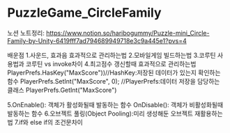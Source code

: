 # PuzzleGame_CircleFamily
노션 노트정리:
https://www.notion.so/haribogummy/Puzzle-mini_Circle-Family-by-Unity-6419fff7ad794689949718e3c9a445e1?pvs=4

배운점
1.사운드, 효과음 효과적으로 관리하는법
2.모바일게임 빌드하는법
3.코루틴 사용법과 코루틴 vs invoke차이
4.최고점수 갱신할때 효과적으로 관리하는법
PlayerPrefs.HasKey("MaxScore"))//HashKey:저장된 데이터가 있는지 확인하는 함수
PlayerPrefs.SetInt("MaxScore", 0); //PlayerPrefs:데이터 저장을 담당하는 클래스
PlayerPrefs.GetInt("MaxScore")

5.OnEnable(): 객체가 활성화될때 발동하는 함수 OnDisable(): 객체가 비활성화될때 발동하는 함수
6.오브젝트 풀링(Object Pooling):미리 생성해둔 오브젝트 재활용하는법
7.if와 else if의 조건문차이
